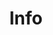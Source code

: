 ---
layout: page
title: Info
nav: true
nav_order: 4
dropdown: true
children: 
    - title: CV
      permalink: /cv/
    - title: divider
    - title: Publications
      permalink: /publications/
---